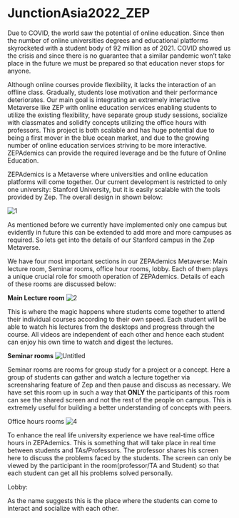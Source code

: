# JunctionAsia2022_ZEP

Due to COVID, the world saw the potential of online education. Since then the number of online universities degrees and educational platforms skyrocketed with a student body of 92 million as of 2021. COVID showed us the crisis and since there is no guarantee that a similar pandemic won’t take place in the future we must be prepared so that education never stops for anyone.

Although online courses provide flexibility, it lacks the interaction of an offline class. Gradually, students lose motivation and their performance deteriorates. Our main goal is integrating an extremely interactive Metaverse like ZEP with online education services enabling students to utilize the existing flexibility, have separate group study sessions, socialize with classmates and solidify concepts utilizing the office hours with professors. This project is both scalable and has huge potential due to being a first mover in the blue ocean market, and due to the growing number of online education services striving to be more interactive. ZEPAdemics can provide  the required leverage and be the future of Online Education.

ZEPAdemics is a Metaverse where universities and online education platforms will come together. Our current development is restricted to only one university: Stanford University, but it is easily scalable with the tools provided by Zep. The overall design in shown below:

![1](https://user-images.githubusercontent.com/101348852/185772382-e6ca876a-7cd5-4746-a553-a40228c6a6d9.png)

As mentioned before we currently have implemented only one campus but evidently in future this can be extended to add more and more campuses as required. So lets get into the details of our Stanford campus in the Zep Metaverse.

We have four most important sections in our ZEPAdemics Metaverse: Main lecture room, Seminar rooms, office hour rooms, lobby. Each of them plays a unique crucial role for smooth operation of ZEPAdemics. Details of each of these rooms are discussed below:

**Main Lecture room**
![2](https://user-images.githubusercontent.com/101348852/185772390-d58e8935-4a04-488a-a64f-2c9d397ce7a2.png)

This is where the magic happens where students come together to attend their individual courses according to their own speed. Each student will be able to watch his lectures from the desktops and progress through the course. All videos are independent of each other and hence each student can enjoy his own time to watch and digest the lectures.

**Seminar rooms**
![Untitled](https://user-images.githubusercontent.com/101348852/185772393-8876345f-7300-4281-9afe-28d0c755a4e0.png)

Seminar rooms are rooms for group study for a project or a concept. Here a group of students can gather and watch a lecture together via screensharing feature of Zep and then pause and discuss as necessary. We have set this room up in such a way that **ONLY** the participants of this room can see the shared screen and not the rest of the people on campus. This is extremely useful for building a better understanding of concepts with peers. 

Office hours rooms
![4](https://user-images.githubusercontent.com/101348852/185772394-98d9d574-b1f0-4d13-ae06-b61a7207e25e.png)

To enhance the real life university experience we have real-time office hours in ZEPAdemics. This is something that will take place in real time between students  and TAs/Professors. The professor shares his screen here to discuss the problems faced by the students. The screen can only  be viewed by the participant in the room(professor/TA and Student) so that each student can get all his problems solved personally. 

Lobby:

As the name suggests this is the place where the students can come to interact and socialize with each other.
